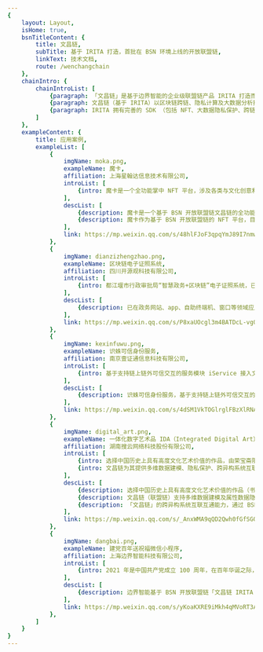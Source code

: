 ```yaml
---
{
    layout: Layout,
    isHome: true,
    bsnTitleContent: {
        title: 文昌链,
        subTitle: 基于 IRITA 打造，首批在 BSN 环境上线的开放联盟链,
        linkText: 技术文档,
        route: /wenchangchain
    },
    chainIntro: {
        chainIntroList: [
            {paragraph: 「文昌链」是基于边界智能的企业级联盟链产品 IRITA 打造而成，并成为首批在 BSN 环境上线的开放联盟链。},
            {paragraph: 文昌链（基于 IRITA）以区块链跨链、隐私计算及大数据分析技术为核心，安全可控、符合国密标准，支持下一代分布式商业系统。目前已有识蛛可信身份服务、魔卡 NFT 管理平台、电子证照系统、一体化数字艺术品登记服务平台、建党百年送祝福微信小程序等多种行业应用在文昌链上线运营。},
            {paragraph: IRITA 拥有完善的 SDK （包括 NFT、大数据隐私保护、跨链服务调用等模块）及运维工具支持，在性能、安全可靠性、认证及权限、可维护性、可扩展性和运维监控等多方面都满足企业级应用需求，为实体经济提供基于区块链信任机器的价值赋能。},
        ]
    },
    exampleContent: {
        title: 应用案例,
        exampleList: [
            {
                imgName: moka.png,
                exampleName: 魔卡,
                affiliation: 上海星翰达信息技术有限公司,
                introList: [
                    {intro: 魔卡是一个全功能掌中 NFT 平台，涉及各类与文化创意和生活方式有关的 NFT 领域，覆盖收藏型和功能型 NFT 场景，包含但不局限于电子票务、数字艺术收藏卡等。}
                ],
                descList: [
                    {description: 魔卡是一个基于 BSN 开放联盟链文昌链的全功能掌中 NFT 平台，由星翰达科技发布与运营，覆盖收藏型和功能型 NFT 场景。涉及各类与文化创意和生活方式有关的 NFT 领域，包含但不局限于电子票务、数字艺术收藏卡，和各类 NFT 卡券。},
                    {description: 魔卡作为基于 BSN 开放联盟链的 NFT 平台，目前已支持微信支付，并将扩展至其他便捷的移动支付，包含未来的数字人民币支付手段。应用采用区块链技术与法币支付相结合的方式，来管理用户的各类 NFT ，让广大用户即可体验由区块链技术带来的便利与创新。},
                ],
                link: https://mp.weixin.qq.com/s/48hlFJoF3qpqYmJ89I7nmw,
            },
            {
                imgName: dianzizhengzhao.png,
                exampleName: 区块链电子证照系统,
                affiliation: 四川开源观科技有限公司,
                introList: [
                    {intro: 都江堰市行政审批局“智慧政务+区块链”电子证照系统，已在政务网站、app、自助终端机、窗口等领域应用，实现 32 项政务服务事项使用区块链营业执照材料和个人身份的实时核验。}
                ],
                descList: [
                    {description: 已在政务网站、app、自助终端机、窗口等领域应用，实现 32 项政务服务事项使用区块链营业执照材料和个人身份的实时核验。平台通过文昌链上部署基于“智能合约”的电子证照系统，能触发各部门数据实时精准共享，大幅提高形式性审查和审慎性审查效率；并承担数据效力责任，发挥区块链技术在数据共享交换、业务协同办理与电子存证存照等方面的优势，保证数据可用不可见的同时，有效减少办事企业和群众提交相关纸质办事材料，真正做到窗口服务更高效，群众办事更方便。},
                ],
                link: https://mp.weixin.qq.com/s/P8xaUOcgl3m4BATDcL-vgQ,
            },
            {
                imgName: kexinfuwu.png,
                exampleName: 识蛛可信身份服务,
                affiliation: 南京壹证通信息科技有限公司,
                introList: [
                    {intro: 基于支持链上链外可信交互的服务模块 iService 接入文昌链，为各类链上分布式应用提供可信身份服务。}
                ],
                descList: [
                    {description: 识蛛可信身份服务，基于支持链上链外可信交互的服务模块 iService 接入文昌链，为各类链上分布式应用提供可信身份服务，由南京壹证通运营。在保护公民数权和隐私安全的前提下，支持让企业、个人、车辆、设备等各种角色拥有一个合法可信的互联网法律身份，为各种业务场景提供身份认证服务。},
                ],
                link: https://mp.weixin.qq.com/s/4dSM1VkTOGlrglFBzXlRNA,
            },
            {
                imgName: digital_art.png,
                exampleName: 一体化数字艺术品 IDA（Integrated Digital Art）登记服务平台,
                affiliation: 湖南搜云网络科技股份有限公司,
                introList: [
                    {intro: 选择中国历史上具有高度文化艺术价值的作品，由荣宝斋限量复刻，结合实体艺术品检验报告及仓储信息等，通过多维数据建模，成为可信数据对象（NFT），支持复杂实体资产数字化。},
                    {intro: 文昌链为其提供多维数据建模、隐私保护、跨异构系统互联互通，支持 NFT 可信数据对象的转移并保证全局唯一性。},
                ],
                descList: [
                    {description: 选择中国历史上具有高度文化艺术价值的作品（书画、瓷器、文物等）进行限量复制，每一件复制品具有单独编号并与之搭配唯一的基于联盟链文昌链的数字艺术品所有权凭证。此批作品均来自于荣宝斋的馆藏资料室，完全可以保证原作的真实性。},
                    {description: 文昌链（联盟链）支持多维数据建模及属性数据隐私保护的 NFT 技术，能支持相关实体文化艺术品中，包括检验报告及仓储信息的链外信息，成为 NFT 的属性，可以灵活支持复杂实体资产数字化需求。同时通过联盟链+全球认可的主流跨链基础设施结合为全球贸易提供了可信链上数据对象，通过跨链技术允许相关贸易流程按各国的监管合规要求由不同的异构区块链网络来支持。},
                    {description: 「文昌链」的跨异构系统互联互通能力，通过 BSN 跨链服务枢纽「跨链 NFT + 跨链通信协议 IBC」架构实现。通过跨链技术，传统艺术品 NFT 不仅能在「文昌链」环境中进行上链、确权及可信流转，同时还可以支持全球化艺术品的海外所有者通过主流跨链技术实现 NFT 在全球异构区块链网络间进行跨链可信数据对象的转移，并能保证相关 NFT 在互联互通的区块链互联网中的唯一性及真实性。},
                ],
                link: https://mp.weixin.qq.com/s/_AnxWMA9qQD2Qwh0fGfSGQ,
            },
            {
                imgName: dangbai.png,
                exampleName: 建党百年送祝福微信小程序,
                affiliation: 上海边界智能科技有限公司,
                introList: [
                    {intro: 2021 年是中国共产党成立 100 周年，在百年华诞之际，边界智能与 BSN、中国移动设计院、上海区块链技术协会发起了链上送祝福的纪念活动。}
                ],
                descList: [
                    {description: 边界智能基于 BSN 开放联盟链「文昌链 IRITA OPB」开发打造了以「庆祝中国共产党百年华诞，让 ‘文昌链’ 见证我永不磨灭的初心与祝福」为主题的区块链小程序，让党员与群众在活动过程中了解党史，并送上祝福；同时所有的祝福都将在文昌链上永久保存，不可篡改。仅 2021 年 7 月 1 日当天，便有超过 5000 人次参与访问活动。},
                ],
                link: https://mp.weixin.qq.com/s/yKoaKXRE9iMkh4qMVoRT3A,
            },
        ]
    }
}
---
```

